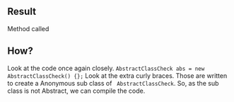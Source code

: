 ## Result
Method called

## How?
Look at the code once again closely.
```` AbstractClassCheck abs = new AbstractClassCheck() {}; ````
Look at the extra curly braces. Those are written to create a Anonymous sub class of ```` AbstractClassCheck````. 
So, as the sub class is not Abstract, we can compile the code.